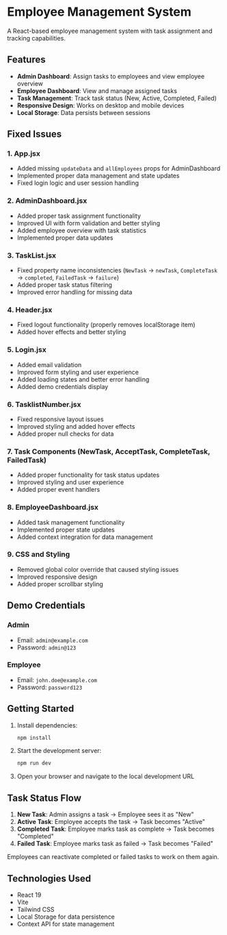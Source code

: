 # Employee Management System

A React-based employee management system with task assignment and tracking capabilities.

## Features

- **Admin Dashboard**: Assign tasks to employees and view employee overview
- **Employee Dashboard**: View and manage assigned tasks
- **Task Management**: Track task status (New, Active, Completed, Failed)
- **Responsive Design**: Works on desktop and mobile devices
- **Local Storage**: Data persists between sessions

## Fixed Issues

### 1. App.jsx
- Added missing `updateData` and `allEmployees` props for AdminDashboard
- Implemented proper data management and state updates
- Fixed login logic and user session handling

### 2. AdminDashboard.jsx
- Added proper task assignment functionality
- Improved UI with form validation and better styling
- Added employee overview with task statistics
- Implemented proper data updates

### 3. TaskList.jsx
- Fixed property name inconsistencies (`NewTask` → `newTask`, `CompleteTask` → `completed`, `FailedTask` → `failure`)
- Added proper task status filtering
- Improved error handling for missing data

### 4. Header.jsx
- Fixed logout functionality (properly removes localStorage item)
- Added hover effects and better styling

### 5. Login.jsx
- Added email validation
- Improved form styling and user experience
- Added loading states and better error handling
- Added demo credentials display

### 6. TasklistNumber.jsx
- Fixed responsive layout issues
- Improved styling and added hover effects
- Added proper null checks for data

### 7. Task Components (NewTask, AcceptTask, CompleteTask, FailedTask)
- Added proper functionality for task status updates
- Improved styling and user experience
- Added proper event handlers

### 8. EmployeeDashboard.jsx
- Added task management functionality
- Implemented proper state updates
- Added context integration for data management

### 9. CSS and Styling
- Removed global color override that caused styling issues
- Improved responsive design
- Added proper scrollbar styling

## Demo Credentials

### Admin
- Email: `admin@example.com`
- Password: `admin@123`

### Employee
- Email: `john.doe@example.com`
- Password: `password123`

## Getting Started

1. Install dependencies:
   ```bash
   npm install
   ```

2. Start the development server:
   ```bash
   npm run dev
   ```

3. Open your browser and navigate to the local development URL

## Task Status Flow

1. **New Task**: Admin assigns a task → Employee sees it as "New"
2. **Active Task**: Employee accepts the task → Task becomes "Active"
3. **Completed Task**: Employee marks task as complete → Task becomes "Completed"
4. **Failed Task**: Employee marks task as failed → Task becomes "Failed"

Employees can reactivate completed or failed tasks to work on them again.

## Technologies Used

- React 19
- Vite
- Tailwind CSS
- Local Storage for data persistence
- Context API for state management
